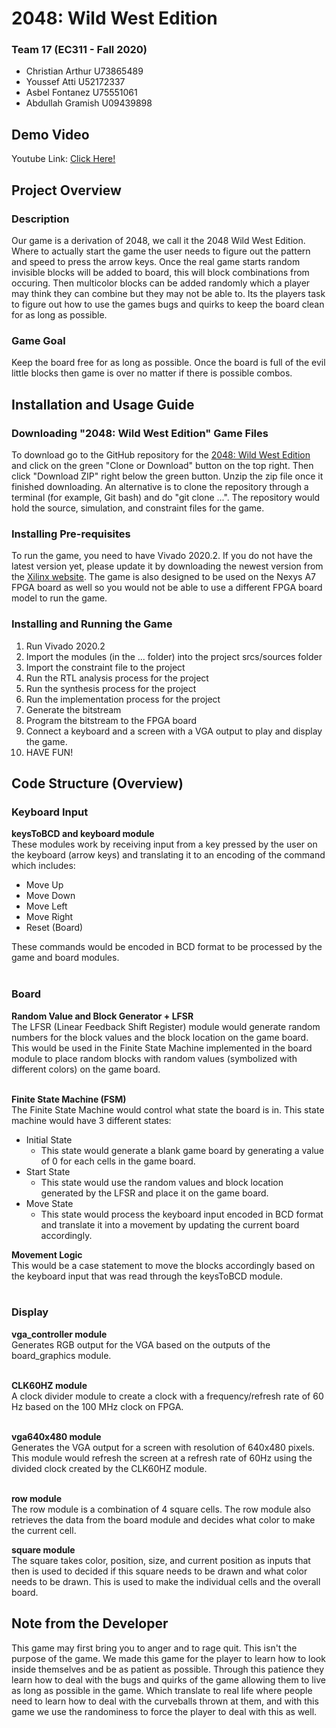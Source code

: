 # 2048: Wild West Edition

### Team 17 (EC311 - Fall 2020)
- Christian Arthur      U73865489
- Youssef Atti          U52172337
- Asbel Fontanez        U75551061
- Abdullah Gramish      U09439898

## Demo Video
Youtube Link: [Click Here!](youtube.com/...)

## Project Overview
### Description
Our game is a derivation of 2048, we call it the 2048 Wild West Edition. Where to actually start the game the user needs to figure out the pattern and speed to press the arrow keys. Once the real game starts random invisible blocks will be added to board, this will block combinations from occuring. Then multicolor blocks can be added randomly which a player may think they can combine but they may not be able to. Its the players task to figure out how to use the games bugs and quirks to keep the board clean for as long as possible.

### Game Goal
Keep the board free for as long as possible. Once the board is full of the evil little blocks then game is over no matter if there is possible combos.

## Installation and Usage Guide
### Downloading "2048: Wild West Edition" Game Files
To download go to the GitHub repository for the [2048: Wild West Edition](...) and click on the green "Clone or Download" button on the top right. Then click "Download ZIP" right below the green button. Unzip the zip file once it finished downloading. An alternative is to clone the repository through a terminal (for example, Git bash) and do "git clone ...". The repository would hold the source, simulation, and constraint files for the game.

### Installing Pre-requisites
To run the game, you need to have Vivado 2020.2. If you do not have the latest version yet, please update it by downloading the newest version from the [Xilinx website](https://www.xilinx.com/support/download.html). The game is also designed to be used on the Nexys A7 FPGA board as well so you would not be able to use a different FPGA board model to run the game.

### Installing and Running the Game
1. Run Vivado 2020.2
2. Import the modules (in the ... folder) into the project srcs/sources folder
3. Import the constraint file to the project
4. Run the RTL analysis process for the project
5. Run the synthesis process for the project
6. Run the implementation process for the project
7. Generate the bitstream
8. Program the bitstream to the FPGA board
9. Connect a keyboard and a screen with a VGA output to play and display the game.
10. HAVE FUN!

## Code Structure (Overview)
### Keyboard Input
**keysToBCD and keyboard module**<br/>
These modules work by receiving input from a key pressed by the user on the keyboard (arrow keys) and translating it to an encoding of the command which includes:
- Move Up
- Move Down
- Move Left
- Move Right
- Reset (Board)

These commands would be encoded in BCD format to be processed by the game and board modules.<br/><br/>

### Board
**Random Value and Block Generator + LFSR**<br/>
The LFSR (Linear Feedback Shift Register) module would generate random numbers for the block values and the block location on the game board. This would be used in the Finite State Machine implemented in the board module to place random blocks with random values (symbolized with different colors) on the game board.<br/><br/>

**Finite State Machine (FSM)**<br/>
The Finite State Machine would control what state the board is in. This state machine would have 3 different states:
- Initial State
  - This state would generate a blank game board by generating a value of 0 for each cells in the game board.
- Start State
  - This state would use the random values and block location generated by the LFSR and place it on the game board.
- Move State
  - This state would process the keyboard input encoded in BCD format and translate it into a movement by updating the current board accordingly.

**Movement Logic**<br/>
 This would be a case statement to move the blocks accordingly based on the keyboard input that was read through the keysToBCD module. <br/><br/>

### Display
**vga_controller module**<br/>
Generates RGB output for the VGA based on the outputs of the board_graphics module. <br/><br/>

**CLK60HZ module**<br/>
A clock divider module to create a clock with a frequency/refresh rate of 60 Hz based on the 100 MHz clock on FPGA. <br/><br/>

**vga640x480 module**<br/>
Generates the VGA output for a screen with resolution of 640x480 pixels. This module would refresh the screen at a refresh rate of 60Hz using the divided clock created by the CLK60HZ module. <br/><br/>

**row module**<br/>
The row module is a combination of 4 square cells. The row module also retrieves the data from the board module and decides what color to make the current cell.

**square module**<br/>
The square takes color, position, size, and current position as inputs that then is used to decided if this square needs to be drawn and what color needs to be drawn. This is used to make the individual cells and the overall board.

## Note from the Developer
This game may first bring you to anger and to rage quit. This isn't the purpose of the game. We made this game for the player to learn how to look inside themselves and be as patient as possible. Through this patience they learn how to deal with the bugs and quirks of the game allowing them to live as long as possible in the game. Which translate to real life where people need to learn how to deal with the curveballs thrown at them, and with this game we use the randominess to force the player to deal with this as well.
